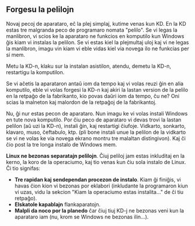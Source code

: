 



<h2>Forgesu la pelilojn</h2>

Novaj pecoj de aparataro, eĉ la plej simplaj, kutime venas kun KD. En la KD estas tre malgranda peco de programaro nomata "pelilo". Se vi legas la manlibron, vi scios ke la aparataro ne funkcios en komputilo kun Windows ĝis kiam vi instalas la pelilon. Se vi estas kiel la plejmultaj uloj kaj vi ne legas la manlibron, imagu vin kiam vi eble vidas kiel via novega ilo ne funkcias per si mem.

Metu la KD-n, klaku sur la instalan asistilon, atendu, demetu la KD-n, restartigu la komputilon.

Se vi aĉetis la aparataron antaŭ iom da tempo kaj vi volas reuzi ĝin en alia komputilo, eble vi volas forgesi la KD-n kaj akiri la lastan version de la pelilo en la retpaĝo de la fabrikanto, kio povas daŭri iom da tempo, ĉu ne? Oni scias la malneton kaj malordon de la retpaĝoj de la fabrikantoj.

Nu, ĝi nur estas pecon de aparataro. Nun imagu ke vi volas instali Windows en tute nova komputilo. Por ĉiu peco de aparataro vi devas trovi la lastan pelilon (aŭ uzi la KD-n), instali ĝin, kaj restartigi ĉiufoje. Vidkarto, sonkarto, klavaro, muso, ĉeftabulo, ktp. (pli bone instali unue la pelilon de la vidkarto se vi ne volas ke via novega ekrano montru tre malaltan distingivon). Kaj ĉi ĉio post la tre longa instalo de Windows mem.

<b>Linux ne bezonas separatajn pelilojn</b>. Ĉiuj peliloj jam estas inkluditaj en la kerno, la koro de la operaciumo, kaj tio venas kun ĉiu sola instalo de Linux. Ĉi tio signifas:

<ul>
<li><b>Tre rapidan kaj sendependan procezon de instalo</b>. Kiam ĝi finiĝis, vi havas ĉion kion vi bezonas por eklabori (inkludante la programaron kiun vi uzas, vidu la sekcion "Kiam la operaciumo estas instalita..." de ĉi tiu retpaĝo).</li>
<li><b>Elskatole kapablajn</b> flankaparatojn.</li>
<li><b>Malpli da noco por la planedo</b> ĉar ĉiuj tiuj KD-j ne bezonas veni kun la aparataro iam (nu, krom se Windows ne bezonas ilin...).</li>
</ul>




